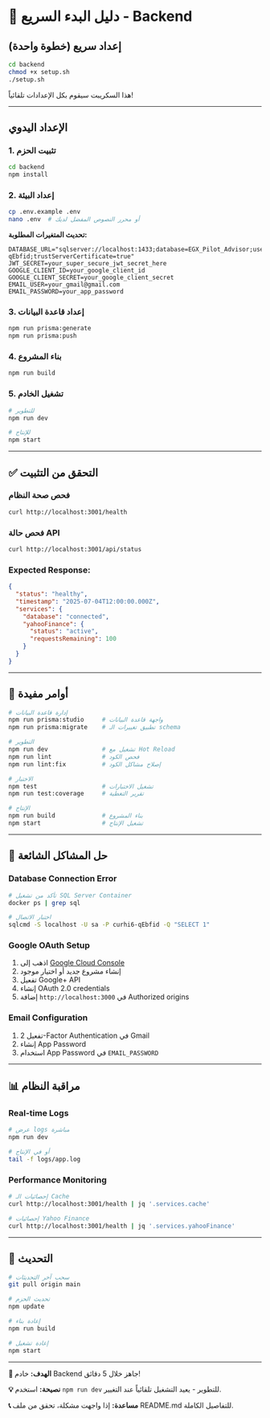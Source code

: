 # 🚀 دليل البدء السريع - Backend

## إعداد سريع (خطوة واحدة)

```bash
cd backend
chmod +x setup.sh
./setup.sh
```

هذا السكريبت سيقوم بكل الإعدادات تلقائياً!

---

## الإعداد اليدوي

### 1. تثبيت الحزم
```bash
cd backend
npm install
```

### 2. إعداد البيئة
```bash
cp .env.example .env
nano .env  # أو محرر النصوص المفضل لديك
```

**تحديث المتغيرات المطلوبة:**
```env
DATABASE_URL="sqlserver://localhost:1433;database=EGX_Pilot_Advisor;user=sa;password=curhi6-qEbfid;trustServerCertificate=true"
JWT_SECRET=your_super_secure_jwt_secret_here
GOOGLE_CLIENT_ID=your_google_client_id
GOOGLE_CLIENT_SECRET=your_google_client_secret
EMAIL_USER=your_gmail@gmail.com
EMAIL_PASSWORD=your_app_password
```

### 3. إعداد قاعدة البيانات
```bash
npm run prisma:generate
npm run prisma:push
```

### 4. بناء المشروع
```bash
npm run build
```

### 5. تشغيل الخادم
```bash
# للتطوير
npm run dev

# للإنتاج
npm start
```

---

## ✅ التحقق من التثبيت

### فحص صحة النظام
```bash
curl http://localhost:3001/health
```

### فحص حالة API
```bash
curl http://localhost:3001/api/status
```

### Expected Response:
```json
{
  "status": "healthy",
  "timestamp": "2025-07-04T12:00:00.000Z",
  "services": {
    "database": "connected",
    "yahooFinance": {
      "status": "active",
      "requestsRemaining": 100
    }
  }
}
```

---

## 🔧 أوامر مفيدة

```bash
# إدارة قاعدة البيانات
npm run prisma:studio     # واجهة قاعدة البيانات
npm run prisma:migrate    # تطبيق تغييرات الـ schema

# التطوير
npm run dev               # تشغيل مع Hot Reload
npm run lint              # فحص الكود
npm run lint:fix          # إصلاح مشاكل الكود

# الاختبار
npm test                  # تشغيل الاختبارات
npm run test:coverage     # تقرير التغطية

# الإنتاج
npm run build             # بناء المشروع
npm start                 # تشغيل الإنتاج
```

---

## 🐛 حل المشاكل الشائعة

### Database Connection Error
```bash
# تأكد من تشغيل SQL Server Container
docker ps | grep sql

# اختبار الاتصال
sqlcmd -S localhost -U sa -P curhi6-qEbfid -Q "SELECT 1"
```

### Google OAuth Setup
1. اذهب إلى [Google Cloud Console](https://console.cloud.google.com/)
2. إنشاء مشروع جديد أو اختيار موجود
3. تفعيل Google+ API
4. إنشاء OAuth 2.0 credentials
5. إضافة `http://localhost:3000` في Authorized origins

### Email Configuration
1. تفعيل 2-Factor Authentication في Gmail
2. إنشاء App Password
3. استخدام App Password في `EMAIL_PASSWORD`

---

## 📊 مراقبة النظام

### Real-time Logs
```bash
# عرض logs مباشرة
npm run dev

# أو في الإنتاج
tail -f logs/app.log
```

### Performance Monitoring
```bash
# إحصائيات الـ Cache
curl http://localhost:3001/health | jq '.services.cache'

# إحصائيات Yahoo Finance
curl http://localhost:3001/health | jq '.services.yahooFinance'
```

---

## 🔄 التحديث

```bash
# سحب آخر التحديثات
git pull origin main

# تحديث الحزم
npm update

# إعادة بناء
npm run build

# إعادة تشغيل
npm start
```

---

**🎯 الهدف:** خادم Backend جاهز خلال 5 دقائق!

**💡 نصيحة:** استخدم `npm run dev` للتطوير - يعيد التشغيل تلقائياً عند التغيير.

**📞 مساعدة:** إذا واجهت مشكلة، تحقق من ملف README.md للتفاصيل الكاملة.
